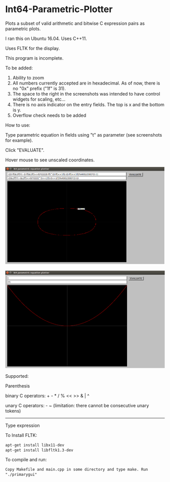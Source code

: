 # Int64-Parametric-Plotter
Plots a subset of valid arithmetic and bitwise C expression pairs as parametric plots.

I ran this on Ubuntu 16.04. Uses C++11.

Uses FLTK for the display.

This program is incomplete.

To be added:
1) Ability to zoom
2) All numbers currently accepted are in hexadecimal.
   As of now, there is no "0x" prefix ("1f" is 31).
3) The space to the right in the screenshots was intended to have control widgets
   for scaling, etc...
4) There is no axis indicator on the entry fields. The top is x and the bottom is y.
5) Overflow check needs to be added

How to use:

Type parametric equation in fields using "t" as parameter (see screenshots for example).

Click "EVALUATE".

Hover mouse to see unscaled coordinates.


![Alt text](screenshot1.png?raw=true "Screenshot1")


![Alt text](screenshot2.png?raw=true "Screenshot2")


Supported:

Parenthesis

binary C operators:
\+ \- \* \/ \% << >> \& \| \^

unary C operators:
\- \~ (limitation: there cannot be consecutive unary tokens)

---

Type expression 

To Install FLTK:

    apt-get install libx11-dev
    apt-get install libfltk1.3-dev

To compile and run:

    Copy Makefile and main.cpp in some directory and type make. Run "./primarygui"
